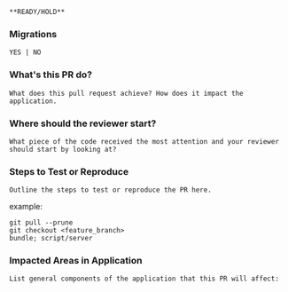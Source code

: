 `**READY/HOLD**`

### Migrations
`YES | NO`

### What's this PR do?
`What does this pull request achieve? How does it impact the application.`

### Where should the reviewer start?  
`What piece of the code received the most attention and your reviewer should start by looking at?`

### Steps to Test or Reproduce
`Outline the steps to test or reproduce the PR here.`

example:
```
git pull --prune
git checkout <feature_branch>
bundle; script/server
```

### Impacted Areas in Application
`List general components of the application that this PR will affect:`
